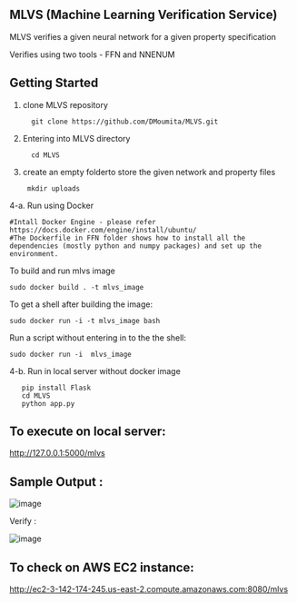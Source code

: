 MLVS (Machine Learning Verification Service)
-----------------------------------------------

MLVS verifies a given neural network for a given property specification

Verifies using two tools - FFN and NNENUM

 Getting Started
 -------------------------
1. clone MLVS repository 

         git clone https://github.com/DMoumita/MLVS.git

2. Entering into MLVS directory
      
         cd MLVS
3.  create an empty folderto store the given network and property files


         mkdir uploads

4-a. Run using Docker 

    #Intall Docker Engine - please refer https://docs.docker.com/engine/install/ubuntu/
    #The Dockerfile in FFN folder shows how to install all the dependencies (mostly python and numpy packages) and set up the environment. 

   To build and run mlvs image
    
    sudo docker build . -t mlvs_image 

   To get a shell after building the image:
  
    sudo docker run -i -t mlvs_image bash
    
   Run a script without entering in to the the shell:
   
    sudo docker run -i  mlvs_image 
 
 4-b. Run in local server without docker image
    
       pip install Flask
       cd MLVS
       python app.py

   

To execute on local server: 
--------------------------
   http://127.0.0.1:5000/mlvs

Sample Output :
---------------
       
  ![image](https://user-images.githubusercontent.com/41421406/128775429-84342b71-1d32-42fa-a1ba-a333cd05643a.png)
  
  
Verify :

![image](https://user-images.githubusercontent.com/41421406/128779496-8aaf48b8-d838-49f6-9c07-98f173d80108.png)


To check on AWS EC2 instance: 
--------------------------
http://ec2-3-142-174-245.us-east-2.compute.amazonaws.com:8080/mlvs
